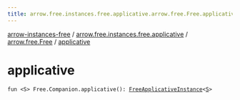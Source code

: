```yaml
---
title: arrow.free.instances.free.applicative.arrow.free.Free.applicative - arrow-instances-free
---
```


[arrow-instances-free](../../index.html) / [arrow.free.instances.free.applicative](../index.html) / [arrow.free.Free](index.html) / [applicative](./applicative.html)

# applicative

`fun <S> Free.Companion.applicative(): `[`FreeApplicativeInstance`](../../arrow.free.instances/-free-applicative-instance/index.html)`<`[`S`](applicative.html#S)`>`